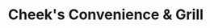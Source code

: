 ---
title: "Cheek's Convenience & Grill"
url: /lenoir/cheeks-convenience-und-grill/
shop: Lebensmittel
---
